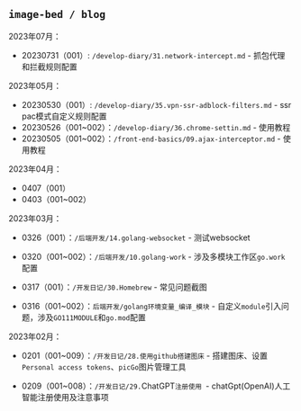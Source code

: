 ## `image-bed / blog`

2023年07月：

* 20230731（001）: `/develop-diary/31.network-intercept.md` - 抓包代理和拦截规则配置

2023年05月：

* 20230530（001）: `/develop-diary/35.vpn-ssr-adblock-filters.md` - ssr pac模式自定义规则配置
* 20230526（001~002）：`/develop-diary/36.chrome-settin.md` - 使用教程
* 20230505（001~002）：`/front-end-basics/09.ajax-interceptor.md` - 使用教程

2023年04月：

* 0407（001）
* 0403（001~002）

2023年03月：

* 0326（001）：`/后端开发/14.golang-websocket` - 测试websocket

* 0320（001~002）：`/后端开发/10.golang-work` - 涉及多模块工作区`go.work`配置

* 0317（001）：`/开发日记/30.Homebrew` - 常见问题截图

* 0316（001~002）：`后端开发/golang环境变量_编译_模块` - 自定义`module`引入问题，涉及`GO111MODULE`和`go.mod`配置

2023年02月：

* 0201（001~009）：`/开发日记/28.使用github搭建图床` - 搭建图床、设置`Personal access tokens`、`picGo`图片管理工具

* 0209（001~008）：`/开发日记/29.`ChatGPT`注册使用 `- chatGpt(OpenAI)人工智能注册使用及注意事项
